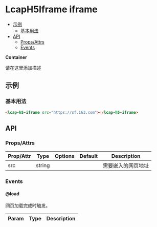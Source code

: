 <!-- 该 README.md 根据 api.yaml 和 docs/*.md 自动生成，为了方便在 GitHub 和 NPM 上查阅。如需修改，请查看源文件 -->

# LcapH5Iframe iframe

- [示例](#示例)
    - [基本用法](#基本用法)
- [API]()
    - [Props/Attrs](#propsattrs)
    - [Events](#events)

**Container**

请在这里添加描述

## 示例
### 基本用法

``` html
<lcap-h5-iframe src="https://sf.163.com"></lcap-h5-iframe>
```

## API
### Props/Attrs

| Prop/Attr | Type | Options | Default | Description |
| --------- | ---- | ------- | ------- | ----------- |
| src | string |  |  | 需要嵌入的网页地址 |

### Events

#### @load

网页加载完成时触发。

| Param | Type | Description |
| ----- | ---- | ----------- |

